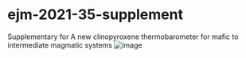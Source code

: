 # ejm-2021-35-supplement
Supplementary for A new clinopyroxene thermobarometer for mafic to intermediate magmatic systems
![image](https://user-images.githubusercontent.com/83397493/116569400-eda35100-a93b-11eb-9f1d-df5f10c30ad7.png)
